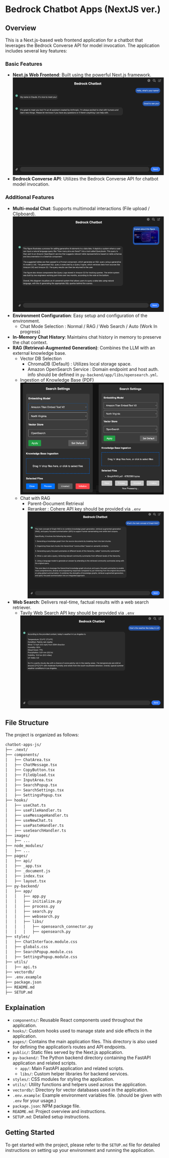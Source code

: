 
# Bedrock Chatbot Apps (NextJS ver.)

## Overview

This is a Next.js-based web frontend application for a chatbot that leverages the Bedrock Converse API for model invocation. The application includes several key features:

### Basic Features
- **Next.js Web Frontend**: Built using the powerful Next.js framework.
        ![Basic chat](./images/Basic-chat.png)
- **Bedrock Converse API**: Utilizes the Bedrock Converse API for chatbot model invocation.

### Additional Features
- **Multi-modal Chat**: Supports multimodal interactions (File upload / Clipboard).
        ![Multimodal chat](./images/Multimodal-chat.png)
- **Environment Configuration**: Easy setup and configuration of the environment.
    - Chat Mode Selection : Normal / RAG / Web Search / Auto (Work In progress)
- **In-Memory Chat History**: Maintains chat history in memory to preserve the chat context.
- **RAG (Retrieval-Augmented Generation)**: Combines the LLM with an external knowledge base.
    - Vector DB Selection
        - ChromaDB (Default) : Utilizes local storage space.
        - Amazon OpenSearch Service : Domain endpoint and host auth. info should be defined in `py-backend/app/libs/opensearch.yml`.
    - Ingestion of Knowledge Base (PDF)
        ![RAG ingestion](./images/RAG-ingestion.png)   
    - Chat with RAG
        - Parent-Document Retrieval
        - Reranker : Cohere API key should be provided via `.env`
        ![RAG chat](./images/RAG-chat.png)   
- **Web Search**: Delivers real-time, factual results with a web search retriever.        
    - Tavily Web Search API key should be provided via `.env`
        ![Web search chat](./images/Web-search-chat.png)   



## File Structure

The project is organized as follows:

```
chatbot-apps-js/
├── .next/
├── components/ 
│   ├── ChatArea.tsx
│   ├── ChatMessage.tsx
│   ├── CopyButton.tsx
│   ├── FileUpload.tsx
│   ├── InputArea.tsx
│   ├── SearchPopup.tsx
│   ├── SearchSettings.tsx
│   ├── SettingsPopup.tsx
├── hooks/
│   ├── useChat.ts
│   ├── useFileHandler.ts
│   ├── useMessageHandler.ts
│   ├── useNewChat.ts
│   ├── usePasteHandler.ts
│   ├── useSearchHandler.ts
├── images/
│   ├── ...
├── node_modules/
│   ├── ...
├── pages/
│   ├── api/
│   ├── _app.tsx
│   ├── _document.js
│   ├── index.tsx
│   ├── layout.tsx
├── py-backend/
│   ├── app/
│   │   ├── app.py
│   │   ├── initialize.py
│   │   ├── process.py
│   │   ├── search.py
│   │   ├── websearch.py
│   │   ├── libs/
│   │   │   ├── opensearch_connector.py
│   │   │   ├── opensearch.py
├── styles/
│   ├── ChatInterface.module.css
│   ├── globals.css
│   ├── SearchPopup.module.css
│   ├── SettingsPopup.module.css
├── utils/
│   ├── api.ts
├── vectordb/
├── .env.example
├── package.json
├── README.md
├── SETUP.md
```

## Explaination

- `components/`: Reusable React components used throughout the application.
- `hooks/`: Custom hooks used to manage state and side effects in the application.
- `pages/`: Contains the main application files. This directory is also used for defining the application’s routes and API endpoints. 
- `public/`: Static files served by the Next.js application.
- `py-backend/`: The Python backend directory containing the FastAPI application and related scripts.
  - `app/`: Main FastAPI application and related scripts.
  - `libs/`: Custom helper libraries for backend services.
- `styles/`: CSS modules for styling the application.
- `utils/`: Utility functions and helpers used across the application.
- `vectordb/`: Directory for vector databases used in the application.
- `.env.example`: Example environment variables file. (should be given with `.env` for your usage.)
- `package.json`: NPM package file.
- `README.md`: Project overview and instructions.
- `SETUP.md`: Detailed setup instructions.


## Getting Started

To get started with the project, please refer to the `SETUP.md` file for detailed instructions on setting up your environment and running the application.

